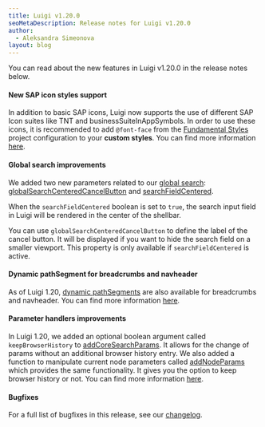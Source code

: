 ```yaml
---
title: Luigi v1.20.0
seoMetaDescription: Release notes for Luigi v1.20.0
author:
  - Aleksandra Simeonova
layout: blog
---
```


You can read about the new features in Luigi v1.20.0 in the release notes below.

<!-- Excerpt -->

#### New SAP icon styles support

In addition to basic SAP icons, Luigi now supports the use of different SAP Icon suites like TNT and businessSuiteInAppSymbols.
In order to use these icons, it is recommended to add `@font-face` from the [Fundamental Styles](https://sap.github.io/fundamental-styles/?path=/docs/docs-introduction--docs) project configuration to your **custom styles**. You can find more information [here](https://github.com/luigi-project/luigi/pull/2432).

#### Global search improvements

We added two new parameters related to our [global search](https://docs.luigi-project.io/docs/navigation-parameters-reference/?section=global-search): [globalSearchCenteredCancelButton](https://docs.luigi-project.io/docs/navigation-parameters-reference/?section=globalsearchcenteredcancelbutton) and [searchFieldCentered](https://docs.luigi-project.io/docs/navigation-parameters-reference/?section=searchfieldcentered).

When the `searchFieldCentered` boolean is set to `true`, the search input field in Luigi will be rendered in the center of the shellbar.

You can use `globalSearchCenteredCancelButton` to define the label of the cancel button. It will be displayed if you want to hide the search field on a smaller viewport. This property is only available if `searchFieldCentered` is active.

#### Dynamic pathSegment for breadcrumbs and navheader

As of Luigi 1.20, [dynamic pathSegments](https://docs.luigi-project.io/docs/navigation-advanced/?section=dynamic-path-parameters) are also available for breadcrumbs and navheader. You can find more information [here](https://github.com/luigi-project/luigi/pull/2370).

#### Parameter handlers improvements

In Luigi 1.20, we added an optional boolean argument called `keepBrowserHistory` to [addCoreSearchParams](https://docs.luigi-project.io/docs/luigi-client-api/?section=addcoresearchparams). It allows for the change of params without an additional browser history entry.
We also added a function to manipulate current node parameters called [addNodeParams](https://docs.luigi-project.io/docs/luigi-client-api/?section=addnodeparams) which provides the same functionality. It gives you the option to keep browser history or not. You can find more information [here](https://github.com/luigi-project/luigi/pull/2409).

#### Bugfixes

For a full list of bugfixes in this release, see our [changelog](https://github.com/luigi-project/luigi/blob/main/CHANGELOG.md).

